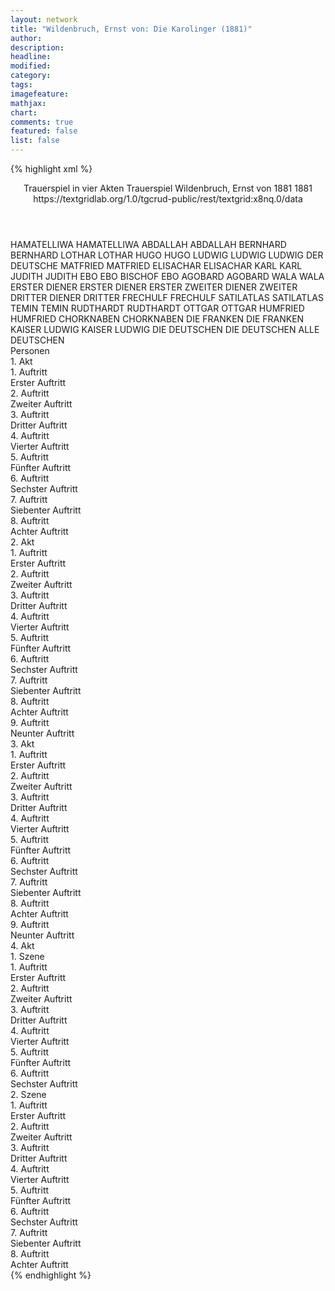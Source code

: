 ```yaml
---
layout: network
title: "Wildenbruch, Ernst von: Die Karolinger (1881)"
author:
description:
headline:
modified:
category:
tags:
imagefeature:
mathjax:
chart:
comments: true
featured: false
list: false
---
```

{% highlight xml %}
<?xml-model href="https://raw.githubusercontent.com/DLiNa/project/master/rules/lina.rnc"?><?xml-model href="https://raw.githubusercontent.com/DLiNa/project/master/rules/lina.sch"?>
<play xmlns="http://lina.digital">
  <header>
    <title>Die Karolinger</title>
    <subtitle>Trauerspiel in vier Akten</subtitle>
    <genretitle>Trauerspiel</genretitle>
    <author>Wildenbruch, Ernst von</author>
    <date type="print" when="1881">1881</date>
    <date type="premiere" when="1881">1881</date>
    <date type="written"/>
    <source>https://textgridlab.org/1.0/tgcrud-public/rest/textgrid:x8nq.0/data</source>
  </header>
  <personae>
    <character>
      <name>HAMATELLIWA</name>
      <alias xml:id="hamatelliwa">
        <name>HAMATELLIWA</name>
      </alias>
    </character>
    <character>
      <name>ABDALLAH</name>
      <alias xml:id="abdallah">
        <name>ABDALLAH</name>
      </alias>
    </character>
    <character>
      <name>BERNHARD</name>
      <alias xml:id="bernhard">
        <name>BERNHARD</name>
      </alias>
    </character>
    <character>
      <name>LOTHAR</name>
      <alias xml:id="lothar">
        <name>LOTHAR</name>
      </alias>
    </character>
    <character>
      <name>HUGO</name>
      <alias xml:id="hugo">
        <name>HUGO</name>
      </alias>
    </character>
    <character>
      <name>LUDWIG</name>
      <alias xml:id="ludwig">
        <name>LUDWIG</name>
      </alias>
      <alias xml:id="ludwig_der_deutsche">
        <name>LUDWIG DER DEUTSCHE</name>
      </alias>
    </character>
    <character>
      <name>MATFRIED</name>
      <alias xml:id="matfried">
        <name>MATFRIED</name>
      </alias>
    </character>
    <character>
      <name>ELISACHAR</name>
      <alias xml:id="elisachar">
        <name>ELISACHAR</name>
      </alias>
    </character>
    <character>
      <name>KARL</name>
      <alias xml:id="karl">
        <name>KARL</name>
      </alias>
    </character>
    <character>
      <name>JUDITH</name>
      <alias xml:id="judith">
        <name>JUDITH</name>
      </alias>
    </character>
    <character>
      <name>EBO</name>
      <alias xml:id="ebo">
        <name>EBO</name>
      </alias>
      <alias xml:id="bischof_ebo">
        <name>BISCHOF EBO</name>
      </alias>
    </character>
    <character>
      <name>AGOBARD</name>
      <alias xml:id="agobard">
        <name>AGOBARD</name>
      </alias>
    </character>
    <character>
      <name>WALA</name>
      <alias xml:id="wala">
        <name>WALA</name>
      </alias>
    </character>
    <character>
      <name>ERSTER DIENER</name>
      <alias xml:id="erster_diener">
        <name>ERSTER DIENER</name>
      </alias>
      <alias xml:id="erster">
        <name>ERSTER</name>
      </alias>
    </character>
    <character>
      <name>ZWEITER DIENER</name>
      <alias xml:id="zweiter">
        <name>ZWEITER</name>
      </alias>
    </character>
    <character>
      <name>DRITTER DIENER</name>
      <alias xml:id="dritter">
        <name>DRITTER</name>
      </alias>
    </character>
    <character>
      <name>FRECHULF</name>
      <alias xml:id="frechulf">
        <name>FRECHULF</name>
      </alias>
    </character>
    <character>
      <name>SATILATLAS</name>
      <alias xml:id="satilatlas">
        <name>SATILATLAS</name>
      </alias>
    </character>
    <character>
      <name>TEMIN</name>
      <alias xml:id="temin">
        <name>TEMIN</name>
      </alias>
    </character>
    <character>
      <name>RUDTHARDT</name>
      <alias xml:id="rudthardt">
        <name>RUDTHARDT</name>
      </alias>
    </character>
    <character>
      <name>OTTGAR</name>
      <alias xml:id="ottgar">
        <name>OTTGAR</name>
      </alias>
    </character>
    <character>
      <name>HUMFRIED</name>
      <alias xml:id="humfried">
        <name>HUMFRIED</name>
      </alias>
    </character>
    <character>
      <name>CHORKNABEN</name>
      <alias xml:id="chorknaben">
        <name>CHORKNABEN</name>
      </alias>
    </character>
    <character>
      <name>DIE FRANKEN</name>
      <alias xml:id="die_franken">
        <name>DIE FRANKEN</name>
      </alias>
    </character>
    <character>
      <name>KAISER LUDWIG</name>
      <alias xml:id="kaiser_ludwig">
        <name>KAISER LUDWIG</name>
      </alias>
    </character>
    <character>
      <name>DIE DEUTSCHEN</name>
      <alias xml:id="die_deutschen">
        <name>DIE DEUTSCHEN</name>
      </alias>
      <alias xml:id="alle_deutschen">
        <name>ALLE DEUTSCHEN</name>
      </alias>
    </character>
  </personae>
  <text>
    <div>
      <head>Personen</head>
    </div>
    <div>
      <head>1. Akt</head>
      <div>
        <head>1. Auftritt</head>
        <div>
          <head>Erster Auftritt</head>
          <sp who="#hamatelliwa">
            <amount n="14" unit="speech_acts"/>
            <amount n="252" unit="words"/>
            <amount n="36" unit="lines"/>
            <amount n="1317" unit="chars"/>
          </sp>
          <sp who="#abdallah">
            <amount n="13" unit="speech_acts"/>
            <amount n="229" unit="words"/>
            <amount n="35" unit="lines"/>
            <amount n="1277" unit="chars"/>
          </sp>
        </div>
      </div>
      <div>
        <head>2. Auftritt</head>
        <div>
          <head>Zweiter Auftritt</head>
          <sp who="#bernhard">
            <amount n="8" unit="speech_acts"/>
            <amount n="146" unit="words"/>
            <amount n="23" unit="lines"/>
            <amount n="769" unit="chars"/>
          </sp>
          <sp who="#hamatelliwa">
            <amount n="8" unit="speech_acts"/>
            <amount n="105" unit="words"/>
            <amount n="17" unit="lines"/>
            <amount n="541" unit="chars"/>
          </sp>
          <sp who="#abdallah">
            <amount n="2" unit="speech_acts"/>
            <amount n="16" unit="words"/>
            <amount n="4" unit="lines"/>
            <amount n="81" unit="chars"/>
          </sp>
        </div>
      </div>
      <div>
        <head>3. Auftritt</head>
        <div>
          <head>Dritter Auftritt</head>
          <sp who="#lothar">
            <amount n="3" unit="speech_acts"/>
            <amount n="73" unit="words"/>
            <amount n="12" unit="lines"/>
            <amount n="433" unit="chars"/>
          </sp>
          <sp who="#hugo">
            <amount n="1" unit="speech_acts"/>
            <amount n="19" unit="words"/>
            <amount n="3" unit="lines"/>
            <amount n="94" unit="chars"/>
          </sp>
          <sp who="#ludwig">
            <amount n="2" unit="speech_acts"/>
            <amount n="22" unit="words"/>
            <amount n="4" unit="lines"/>
            <amount n="112" unit="chars"/>
          </sp>
          <sp who="#matfried">
            <amount n="1" unit="speech_acts"/>
            <amount n="7" unit="words"/>
            <amount n="1" unit="lines"/>
            <amount n="46" unit="chars"/>
          </sp>
        </div>
      </div>
      <div>
        <head>4. Auftritt</head>
        <div>
          <head>Vierter Auftritt</head>
          <sp who="#lothar">
            <amount n="18" unit="speech_acts"/>
            <amount n="327" unit="words"/>
            <amount n="52" unit="lines"/>
            <amount n="1773" unit="chars"/>
          </sp>
          <sp who="#ludwig">
            <amount n="10" unit="speech_acts"/>
            <amount n="84" unit="words"/>
            <amount n="13" unit="lines"/>
            <amount n="376" unit="chars"/>
          </sp>
          <sp who="#elisachar">
            <amount n="13" unit="speech_acts"/>
            <amount n="165" unit="words"/>
            <amount n="27" unit="lines"/>
            <amount n="874" unit="chars"/>
          </sp>
          <sp who="#matfried #hugo">
            <amount n="1" unit="speech_acts"/>
            <amount n="4" unit="words"/>
            <amount n="1" unit="lines"/>
            <amount n="23" unit="chars"/>
          </sp>
          <sp who="#hugo">
            <amount n="3" unit="speech_acts"/>
            <amount n="20" unit="words"/>
            <amount n="3" unit="lines"/>
            <amount n="101" unit="chars"/>
          </sp>
          <sp who="#matfried">
            <amount n="2" unit="speech_acts"/>
            <amount n="8" unit="words"/>
            <amount n="2" unit="lines"/>
            <amount n="41" unit="chars"/>
          </sp>
          <sp who="#lothar #ludwig #elisachar #matfried #hugo">
            <amount n="1" unit="speech_acts"/>
            <amount n="2" unit="words"/>
            <amount n="1" unit="lines"/>
            <amount n="9" unit="chars"/>
          </sp>
        </div>
      </div>
      <div>
        <head>5. Auftritt</head>
        <div>
          <head>Fünfter Auftritt</head>
          <sp who="#lothar">
            <amount n="5" unit="speech_acts"/>
            <amount n="71" unit="words"/>
            <amount n="12" unit="lines"/>
            <amount n="369" unit="chars"/>
          </sp>
          <sp who="#karl">
            <amount n="4" unit="speech_acts"/>
            <amount n="28" unit="words"/>
            <amount n="4" unit="lines"/>
            <amount n="136" unit="chars"/>
          </sp>
          <sp who="#ludwig">
            <amount n="1" unit="speech_acts"/>
            <amount n="12" unit="words"/>
            <amount n="2" unit="lines"/>
            <amount n="58" unit="chars"/>
          </sp>
        </div>
      </div>
      <div>
        <head>6. Auftritt</head>
        <div>
          <head>Sechster Auftritt</head>
          <sp who="#judith">
            <amount n="9" unit="speech_acts"/>
            <amount n="258" unit="words"/>
            <amount n="35" unit="lines"/>
            <amount n="1306" unit="chars"/>
          </sp>
          <sp who="#lothar">
            <amount n="4" unit="speech_acts"/>
            <amount n="31" unit="words"/>
            <amount n="7" unit="lines"/>
            <amount n="174" unit="chars"/>
          </sp>
          <sp who="#karl">
            <amount n="5" unit="speech_acts"/>
            <amount n="45" unit="words"/>
            <amount n="8" unit="lines"/>
            <amount n="234" unit="chars"/>
          </sp>
          <sp who="#ludwig">
            <amount n="3" unit="speech_acts"/>
            <amount n="23" unit="words"/>
            <amount n="4" unit="lines"/>
            <amount n="107" unit="chars"/>
          </sp>
        </div>
      </div>
      <div>
        <head>7. Auftritt</head>
        <div>
          <head>Siebenter Auftritt</head>
          <sp who="#ludwig">
            <amount n="14" unit="speech_acts"/>
            <amount n="251" unit="words"/>
            <amount n="34" unit="lines"/>
            <amount n="1261" unit="chars"/>
          </sp>
          <sp who="#judith">
            <amount n="13" unit="speech_acts"/>
            <amount n="230" unit="words"/>
            <amount n="36" unit="lines"/>
            <amount n="1188" unit="chars"/>
          </sp>
          <sp who="#karl">
            <amount n="1" unit="speech_acts"/>
            <amount n="4" unit="words"/>
            <amount n="1" unit="lines"/>
            <amount n="19" unit="chars"/>
          </sp>
          <sp who="#ebo">
            <amount n="2" unit="speech_acts"/>
            <amount n="27" unit="words"/>
            <amount n="4" unit="lines"/>
            <amount n="142" unit="chars"/>
          </sp>
          <sp who="#agobard">
            <amount n="2" unit="speech_acts"/>
            <amount n="26" unit="words"/>
            <amount n="4" unit="lines"/>
            <amount n="132" unit="chars"/>
          </sp>
          <sp who="#wala">
            <amount n="12" unit="speech_acts"/>
            <amount n="285" unit="words"/>
            <amount n="40" unit="lines"/>
            <amount n="1580" unit="chars"/>
          </sp>
          <sp who="#ebo #agobard">
            <amount n="1" unit="speech_acts"/>
            <amount n="1" unit="words"/>
            <amount n="1" unit="lines"/>
            <amount n="9" unit="chars"/>
          </sp>
        </div>
      </div>
      <div>
        <head>8. Auftritt</head>
        <div>
          <head>Achter Auftritt</head>
          <sp who="#ludwig">
            <amount n="6" unit="speech_acts"/>
            <amount n="67" unit="words"/>
            <amount n="11" unit="lines"/>
            <amount n="358" unit="chars"/>
          </sp>
          <sp who="#bernhard">
            <amount n="22" unit="speech_acts"/>
            <amount n="555" unit="words"/>
            <amount n="80" unit="lines"/>
            <amount n="2934" unit="chars"/>
          </sp>
          <sp who="#judith">
            <amount n="16" unit="speech_acts"/>
            <amount n="331" unit="words"/>
            <amount n="49" unit="lines"/>
            <amount n="1728" unit="chars"/>
          </sp>
        </div>
      </div>
    </div>
    <div>
      <head>2. Akt</head>
      <div>
        <head>1. Auftritt</head>
        <div>
          <head>Erster Auftritt</head>
          <sp who="#erster_diener">
            <amount n="1" unit="speech_acts"/>
            <amount n="14" unit="words"/>
            <amount n="2" unit="lines"/>
            <amount n="78" unit="chars"/>
          </sp>
          <sp who="#zweiter">
            <amount n="3" unit="speech_acts"/>
            <amount n="10" unit="words"/>
            <amount n="3" unit="lines"/>
            <amount n="51" unit="chars"/>
          </sp>
          <sp who="#erster">
            <amount n="6" unit="speech_acts"/>
            <amount n="81" unit="words"/>
            <amount n="13" unit="lines"/>
            <amount n="409" unit="chars"/>
          </sp>
          <sp who="#dritter">
            <amount n="3" unit="speech_acts"/>
            <amount n="24" unit="words"/>
            <amount n="5" unit="lines"/>
            <amount n="127" unit="chars"/>
          </sp>
        </div>
      </div>
      <div>
        <head>2. Auftritt</head>
        <div>
          <head>Zweiter Auftritt</head>
          <sp who="#frechulf">
            <amount n="3" unit="speech_acts"/>
            <amount n="35" unit="words"/>
            <amount n="5" unit="lines"/>
            <amount n="180" unit="chars"/>
          </sp>
          <sp who="#erster_diener">
            <amount n="1" unit="speech_acts"/>
            <amount n="15" unit="words"/>
            <amount n="2" unit="lines"/>
            <amount n="80" unit="chars"/>
          </sp>
        </div>
      </div>
      <div>
        <head>3. Auftritt</head>
        <div>
          <head>Dritter Auftritt</head>
          <sp who="#matfried">
            <amount n="9" unit="speech_acts"/>
            <amount n="73" unit="words"/>
            <amount n="13" unit="lines"/>
            <amount n="368" unit="chars"/>
          </sp>
          <sp who="#hugo">
            <amount n="12" unit="speech_acts"/>
            <amount n="187" unit="words"/>
            <amount n="29" unit="lines"/>
            <amount n="1009" unit="chars"/>
          </sp>
          <sp who="#frechulf">
            <amount n="4" unit="speech_acts"/>
            <amount n="28" unit="words"/>
            <amount n="5" unit="lines"/>
            <amount n="157" unit="chars"/>
          </sp>
        </div>
      </div>
      <div>
        <head>4. Auftritt</head>
        <div>
          <head>Vierter Auftritt</head>
          <sp who="#matfried">
            <amount n="1" unit="speech_acts"/>
            <amount n="3" unit="words"/>
            <amount n="1" unit="lines"/>
            <amount n="17" unit="chars"/>
          </sp>
          <sp who="#hugo">
            <amount n="1" unit="speech_acts"/>
            <amount n="4" unit="words"/>
            <amount n="1" unit="lines"/>
            <amount n="17" unit="chars"/>
          </sp>
          <sp who="#bernhard">
            <amount n="2" unit="speech_acts"/>
            <amount n="19" unit="words"/>
            <amount n="3" unit="lines"/>
            <amount n="78" unit="chars"/>
          </sp>
          <sp who="#abdallah">
            <amount n="2" unit="speech_acts"/>
            <amount n="23" unit="words"/>
            <amount n="4" unit="lines"/>
            <amount n="118" unit="chars"/>
          </sp>
        </div>
      </div>
      <div>
        <head>5. Auftritt</head>
        <div>
          <head>Fünfter Auftritt</head>
          <sp who="#bernhard">
            <amount n="26" unit="speech_acts"/>
            <amount n="349" unit="words"/>
            <amount n="56" unit="lines"/>
            <amount n="1838" unit="chars"/>
          </sp>
          <sp who="#satilatlas">
            <amount n="17" unit="speech_acts"/>
            <amount n="220" unit="words"/>
            <amount n="36" unit="lines"/>
            <amount n="1129" unit="chars"/>
          </sp>
          <sp who="#temin">
            <amount n="8" unit="speech_acts"/>
            <amount n="69" unit="words"/>
            <amount n="13" unit="lines"/>
            <amount n="374" unit="chars"/>
          </sp>
          <sp who="#satilatlas #temin">
            <amount n="1" unit="speech_acts"/>
          </sp>
          <sp who="#abdallah">
            <amount n="2" unit="speech_acts"/>
            <amount n="19" unit="words"/>
            <amount n="2" unit="lines"/>
            <amount n="88" unit="chars"/>
          </sp>
        </div>
      </div>
      <div>
        <head>6. Auftritt</head>
        <div>
          <head>Sechster Auftritt</head>
          <sp who="#bernhard">
            <amount n="2" unit="speech_acts"/>
            <amount n="22" unit="words"/>
            <amount n="3" unit="lines"/>
            <amount n="116" unit="chars"/>
          </sp>
          <sp who="#rudthardt">
            <amount n="5" unit="speech_acts"/>
            <amount n="55" unit="words"/>
            <amount n="8" unit="lines"/>
            <amount n="288" unit="chars"/>
          </sp>
          <sp who="#ottgar">
            <amount n="4" unit="speech_acts"/>
            <amount n="33" unit="words"/>
            <amount n="5" unit="lines"/>
            <amount n="162" unit="chars"/>
          </sp>
          <sp who="#humfried">
            <amount n="1" unit="speech_acts"/>
            <amount n="6" unit="words"/>
            <amount n="2" unit="lines"/>
            <amount n="32" unit="chars"/>
          </sp>
        </div>
      </div>
      <div>
        <head>7. Auftritt</head>
        <div>
          <head>Siebenter Auftritt</head>
          <sp who="#hugo">
            <amount n="3" unit="speech_acts"/>
            <amount n="25" unit="words"/>
            <amount n="4" unit="lines"/>
            <amount n="125" unit="chars"/>
          </sp>
          <sp who="#matfried">
            <amount n="2" unit="speech_acts"/>
            <amount n="13" unit="words"/>
            <amount n="2" unit="lines"/>
            <amount n="75" unit="chars"/>
          </sp>
          <sp who="#rudthardt">
            <amount n="3" unit="speech_acts"/>
            <amount n="27" unit="words"/>
            <amount n="5" unit="lines"/>
            <amount n="138" unit="chars"/>
          </sp>
          <sp who="#ottgar">
            <amount n="1" unit="speech_acts"/>
            <amount n="5" unit="words"/>
            <amount n="1" unit="lines"/>
            <amount n="31" unit="chars"/>
          </sp>
        </div>
      </div>
      <div>
        <head>8. Auftritt</head>
        <div>
          <head>Achter Auftritt</head>
          <sp who="#chorknaben">
            <amount n="2" unit="speech_acts"/>
            <amount n="27" unit="words"/>
            <amount n="5" unit="lines"/>
            <amount n="142" unit="chars"/>
          </sp>
          <sp who="#bernhard">
            <amount n="16" unit="speech_acts"/>
            <amount n="266" unit="words"/>
            <amount n="42" unit="lines"/>
            <amount n="1456" unit="chars"/>
          </sp>
          <sp who="#chorknaben #lothar #matfried #hugo #ludwig #wala #rudthardt #agobard #ebo #die_franken">
            <amount n="3" unit="speech_acts"/>
            <amount n="9" unit="words"/>
            <amount n="3" unit="lines"/>
            <amount n="46" unit="chars"/>
          </sp>
          <sp who="#lothar">
            <amount n="7" unit="speech_acts"/>
            <amount n="80" unit="words"/>
            <amount n="13" unit="lines"/>
            <amount n="433" unit="chars"/>
          </sp>
          <sp who="#matfried">
            <amount n="6" unit="speech_acts"/>
            <amount n="50" unit="words"/>
            <amount n="11" unit="lines"/>
            <amount n="264" unit="chars"/>
          </sp>
          <sp who="#hugo">
            <amount n="4" unit="speech_acts"/>
            <amount n="11" unit="words"/>
            <amount n="4" unit="lines"/>
            <amount n="47" unit="chars"/>
          </sp>
          <sp who="#ludwig">
            <amount n="5" unit="speech_acts"/>
            <amount n="49" unit="words"/>
            <amount n="8" unit="lines"/>
            <amount n="284" unit="chars"/>
          </sp>
          <sp who="#wala">
            <amount n="6" unit="speech_acts"/>
            <amount n="246" unit="words"/>
            <amount n="35" unit="lines"/>
            <amount n="1350" unit="chars"/>
          </sp>
          <sp who="#rudthardt">
            <amount n="3" unit="speech_acts"/>
            <amount n="62" unit="words"/>
            <amount n="9" unit="lines"/>
            <amount n="316" unit="chars"/>
          </sp>
          <sp who="#agobard #ebo">
            <amount n="1" unit="speech_acts"/>
            <amount n="3" unit="words"/>
            <amount n="1" unit="lines"/>
            <amount n="13" unit="chars"/>
          </sp>
          <sp who="#matfried #hugo">
            <amount n="1" unit="speech_acts"/>
            <amount n="6" unit="words"/>
            <amount n="1" unit="lines"/>
            <amount n="31" unit="chars"/>
          </sp>
          <sp who="#die_franken">
            <amount n="1" unit="speech_acts"/>
            <amount n="2" unit="words"/>
            <amount n="1" unit="lines"/>
            <amount n="11" unit="chars"/>
          </sp>
          <sp who="#judith">
            <amount n="2" unit="speech_acts"/>
            <amount n="12" unit="words"/>
            <amount n="2" unit="lines"/>
            <amount n="54" unit="chars"/>
          </sp>
          <sp who="#ebo #agobard">
            <amount n="1" unit="speech_acts"/>
            <amount n="7" unit="words"/>
            <amount n="1" unit="lines"/>
            <amount n="43" unit="chars"/>
          </sp>
          <sp who="#ludwig_der_deutsche">
            <amount n="2" unit="speech_acts"/>
            <amount n="6" unit="words"/>
            <amount n="2" unit="lines"/>
            <amount n="27" unit="chars"/>
          </sp>
          <sp who="#kaiser_ludwig">
            <amount n="7" unit="speech_acts"/>
            <amount n="50" unit="words"/>
            <amount n="10" unit="lines"/>
            <amount n="239" unit="chars"/>
          </sp>
        </div>
      </div>
      <div>
        <head>9. Auftritt</head>
        <div>
          <head>Neunter Auftritt</head>
          <sp who="#bernhard">
            <amount n="10" unit="speech_acts"/>
            <amount n="176" unit="words"/>
            <amount n="27" unit="lines"/>
            <amount n="964" unit="chars"/>
          </sp>
          <sp who="#matfried">
            <amount n="1" unit="speech_acts"/>
            <amount n="6" unit="words"/>
            <amount n="1" unit="lines"/>
            <amount n="27" unit="chars"/>
          </sp>
          <sp who="#hugo">
            <amount n="1" unit="speech_acts"/>
            <amount n="4" unit="words"/>
            <amount n="1" unit="lines"/>
            <amount n="19" unit="chars"/>
          </sp>
          <sp who="#kaiser_ludwig">
            <amount n="11" unit="speech_acts"/>
            <amount n="172" unit="words"/>
            <amount n="28" unit="lines"/>
            <amount n="882" unit="chars"/>
          </sp>
          <sp who="#satilatlas">
            <amount n="3" unit="speech_acts"/>
            <amount n="50" unit="words"/>
            <amount n="8" unit="lines"/>
            <amount n="248" unit="chars"/>
          </sp>
          <sp who="#wala">
            <amount n="8" unit="speech_acts"/>
            <amount n="185" unit="words"/>
            <amount n="25" unit="lines"/>
            <amount n="936" unit="chars"/>
          </sp>
          <sp who="#ludwig_der_deutsche">
            <amount n="6" unit="speech_acts"/>
            <amount n="45" unit="words"/>
            <amount n="10" unit="lines"/>
            <amount n="262" unit="chars"/>
          </sp>
          <sp who="#lothar">
            <amount n="7" unit="speech_acts"/>
            <amount n="114" unit="words"/>
            <amount n="17" unit="lines"/>
            <amount n="632" unit="chars"/>
          </sp>
          <sp who="#lothar #ludwig">
            <amount n="1" unit="speech_acts"/>
            <amount n="4" unit="words"/>
            <amount n="1" unit="lines"/>
            <amount n="23" unit="chars"/>
          </sp>
          <sp who="#judith">
            <amount n="3" unit="speech_acts"/>
            <amount n="26" unit="words"/>
            <amount n="4" unit="lines"/>
            <amount n="127" unit="chars"/>
          </sp>
          <sp who="#bischof_ebo">
            <amount n="1" unit="speech_acts"/>
            <amount n="8" unit="words"/>
            <amount n="1" unit="lines"/>
            <amount n="44" unit="chars"/>
          </sp>
          <sp who="#die_franken">
            <amount n="1" unit="speech_acts"/>
            <amount n="5" unit="words"/>
            <amount n="1" unit="lines"/>
            <amount n="22" unit="chars"/>
          </sp>
          <sp who="#rudthardt">
            <amount n="2" unit="speech_acts"/>
            <amount n="11" unit="words"/>
            <amount n="3" unit="lines"/>
            <amount n="74" unit="chars"/>
          </sp>
          <sp who="#die_deutschen">
            <amount n="1" unit="speech_acts"/>
            <amount n="5" unit="words"/>
            <amount n="1" unit="lines"/>
            <amount n="19" unit="chars"/>
          </sp>
        </div>
      </div>
    </div>
    <div>
      <head>3. Akt</head>
      <div>
        <head>1. Auftritt</head>
        <div>
          <head>Erster Auftritt</head>
          <sp who="#judith">
            <amount n="1" unit="speech_acts"/>
            <amount n="145" unit="words"/>
            <amount n="19" unit="lines"/>
            <amount n="771" unit="chars"/>
          </sp>
        </div>
      </div>
      <div>
        <head>2. Auftritt</head>
        <div>
          <head>Zweiter Auftritt</head>
          <sp who="#judith">
            <amount n="18" unit="speech_acts"/>
            <amount n="238" unit="words"/>
            <amount n="34" unit="lines"/>
            <amount n="1210" unit="chars"/>
          </sp>
          <sp who="#bernhard">
            <amount n="46" unit="speech_acts"/>
            <amount n="1096" unit="words"/>
            <amount n="152" unit="lines"/>
            <amount n="5731" unit="chars"/>
          </sp>
          <sp who="#karl">
            <amount n="28" unit="speech_acts"/>
            <amount n="426" unit="words"/>
            <amount n="61" unit="lines"/>
            <amount n="1991" unit="chars"/>
          </sp>
        </div>
      </div>
      <div>
        <head>3. Auftritt</head>
        <div>
          <head>Dritter Auftritt</head>
          <sp who="#bernhard">
            <amount n="14" unit="speech_acts"/>
            <amount n="140" unit="words"/>
            <amount n="23" unit="lines"/>
            <amount n="728" unit="chars"/>
          </sp>
          <sp who="#abdallah">
            <amount n="14" unit="speech_acts"/>
            <amount n="103" unit="words"/>
            <amount n="19" unit="lines"/>
            <amount n="513" unit="chars"/>
          </sp>
        </div>
      </div>
      <div>
        <head>4. Auftritt</head>
        <div>
          <head>Vierter Auftritt</head>
          <sp who="#satilatlas">
            <amount n="3" unit="speech_acts"/>
            <amount n="55" unit="words"/>
            <amount n="7" unit="lines"/>
            <amount n="294" unit="chars"/>
          </sp>
          <sp who="#temin">
            <amount n="3" unit="speech_acts"/>
            <amount n="28" unit="words"/>
            <amount n="6" unit="lines"/>
            <amount n="147" unit="chars"/>
          </sp>
          <sp who="#abdallah">
            <amount n="3" unit="speech_acts"/>
            <amount n="15" unit="words"/>
            <amount n="3" unit="lines"/>
            <amount n="81" unit="chars"/>
          </sp>
        </div>
      </div>
      <div>
        <head>5. Auftritt</head>
        <div>
          <head>Fünfter Auftritt</head>
          <sp who="#hamatelliwa">
            <amount n="6" unit="speech_acts"/>
            <amount n="57" unit="words"/>
            <amount n="9" unit="lines"/>
            <amount n="289" unit="chars"/>
          </sp>
          <sp who="#abdallah">
            <amount n="3" unit="speech_acts"/>
            <amount n="13" unit="words"/>
            <amount n="3" unit="lines"/>
            <amount n="78" unit="chars"/>
          </sp>
          <sp who="#satilatlas">
            <amount n="2" unit="speech_acts"/>
            <amount n="22" unit="words"/>
            <amount n="4" unit="lines"/>
            <amount n="127" unit="chars"/>
          </sp>
          <sp who="#temin">
            <amount n="1" unit="speech_acts"/>
            <amount n="13" unit="words"/>
            <amount n="2" unit="lines"/>
            <amount n="77" unit="chars"/>
          </sp>
        </div>
      </div>
      <div>
        <head>6. Auftritt</head>
        <div>
          <head>Sechster Auftritt</head>
          <sp who="#karl">
            <amount n="5" unit="speech_acts"/>
            <amount n="41" unit="words"/>
            <amount n="6" unit="lines"/>
            <amount n="200" unit="chars"/>
          </sp>
          <sp who="#hamatelliwa">
            <amount n="5" unit="speech_acts"/>
            <amount n="160" unit="words"/>
            <amount n="23" unit="lines"/>
            <amount n="846" unit="chars"/>
          </sp>
          <sp who="#satilatlas">
            <amount n="3" unit="speech_acts"/>
            <amount n="60" unit="words"/>
            <amount n="9" unit="lines"/>
            <amount n="305" unit="chars"/>
          </sp>
          <sp who="#abdallah">
            <amount n="1" unit="speech_acts"/>
            <amount n="8" unit="words"/>
            <amount n="1" unit="lines"/>
            <amount n="42" unit="chars"/>
          </sp>
        </div>
      </div>
      <div>
        <head>7. Auftritt</head>
        <div>
          <head>Siebenter Auftritt</head>
          <sp who="#hamatelliwa">
            <amount n="18" unit="speech_acts"/>
            <amount n="430" unit="words"/>
            <amount n="61" unit="lines"/>
            <amount n="2294" unit="chars"/>
          </sp>
          <sp who="#bernhard">
            <amount n="16" unit="speech_acts"/>
            <amount n="110" unit="words"/>
            <amount n="21" unit="lines"/>
            <amount n="565" unit="chars"/>
          </sp>
          <sp who="#satilatlas">
            <amount n="3" unit="speech_acts"/>
            <amount n="13" unit="words"/>
            <amount n="3" unit="lines"/>
            <amount n="94" unit="chars"/>
          </sp>
          <sp who="#temin">
            <amount n="2" unit="speech_acts"/>
            <amount n="12" unit="words"/>
            <amount n="2" unit="lines"/>
            <amount n="62" unit="chars"/>
          </sp>
          <sp who="#karl">
            <amount n="8" unit="speech_acts"/>
            <amount n="50" unit="words"/>
            <amount n="11" unit="lines"/>
            <amount n="290" unit="chars"/>
          </sp>
          <sp who="#abdallah">
            <amount n="6" unit="speech_acts"/>
            <amount n="65" unit="words"/>
            <amount n="11" unit="lines"/>
            <amount n="319" unit="chars"/>
          </sp>
        </div>
      </div>
      <div>
        <head>8. Auftritt</head>
        <div>
          <head>Achter Auftritt</head>
          <sp who="#rudthardt">
            <amount n="3" unit="speech_acts"/>
            <amount n="37" unit="words"/>
            <amount n="7" unit="lines"/>
            <amount n="209" unit="chars"/>
          </sp>
          <sp who="#bernhard">
            <amount n="4" unit="speech_acts"/>
            <amount n="46" unit="words"/>
            <amount n="8" unit="lines"/>
            <amount n="243" unit="chars"/>
          </sp>
          <sp who="#ottgar">
            <amount n="1" unit="speech_acts"/>
            <amount n="4" unit="words"/>
            <amount n="1" unit="lines"/>
            <amount n="20" unit="chars"/>
          </sp>
          <sp who="#satilatlas">
            <amount n="1" unit="speech_acts"/>
            <amount n="15" unit="words"/>
            <amount n="3" unit="lines"/>
            <amount n="95" unit="chars"/>
          </sp>
          <sp who="#karl">
            <amount n="1" unit="speech_acts"/>
            <amount n="13" unit="words"/>
            <amount n="2" unit="lines"/>
            <amount n="74" unit="chars"/>
          </sp>
        </div>
      </div>
      <div>
        <head>9. Auftritt</head>
        <div>
          <head>Neunter Auftritt</head>
          <sp who="#erster">
            <amount n="4" unit="speech_acts"/>
            <amount n="54" unit="words"/>
            <amount n="8" unit="lines"/>
            <amount n="307" unit="chars"/>
          </sp>
          <sp who="#zweiter">
            <amount n="2" unit="speech_acts"/>
            <amount n="13" unit="words"/>
            <amount n="2" unit="lines"/>
            <amount n="70" unit="chars"/>
          </sp>
          <sp who="#dritter">
            <amount n="2" unit="speech_acts"/>
            <amount n="14" unit="words"/>
            <amount n="2" unit="lines"/>
            <amount n="81" unit="chars"/>
          </sp>
          <sp who="#bernhard #alle_deutschen">
            <amount n="1" unit="speech_acts"/>
            <amount n="1" unit="words"/>
            <amount n="1" unit="lines"/>
            <amount n="4" unit="chars"/>
          </sp>
          <sp who="#bernhard">
            <amount n="1" unit="speech_acts"/>
            <amount n="113" unit="words"/>
            <amount n="15" unit="lines"/>
            <amount n="594" unit="chars"/>
          </sp>
          <sp who="#satilatlas">
            <amount n="1" unit="speech_acts"/>
            <amount n="11" unit="words"/>
            <amount n="2" unit="lines"/>
            <amount n="62" unit="chars"/>
          </sp>
          <sp who="#temin">
            <amount n="1" unit="speech_acts"/>
            <amount n="3" unit="words"/>
            <amount n="1" unit="lines"/>
            <amount n="17" unit="chars"/>
          </sp>
        </div>
      </div>
    </div>
    <div>
      <head>4. Akt</head>
      <div>
        <head>1. Szene</head>
        <div>
          <head>1. Auftritt</head>
          <div>
            <head>Erster Auftritt</head>
            <sp who="#ludwig">
              <amount n="1" unit="speech_acts"/>
              <amount n="28" unit="words"/>
              <amount n="4" unit="lines"/>
              <amount n="147" unit="chars"/>
            </sp>
            <sp who="#matfried">
              <amount n="1" unit="speech_acts"/>
              <amount n="21" unit="words"/>
              <amount n="3" unit="lines"/>
              <amount n="103" unit="chars"/>
            </sp>
          </div>
        </div>
        <div>
          <head>2. Auftritt</head>
          <div>
            <head>Zweiter Auftritt</head>
            <sp who="#lothar">
              <amount n="8" unit="speech_acts"/>
              <amount n="160" unit="words"/>
              <amount n="23" unit="lines"/>
              <amount n="809" unit="chars"/>
            </sp>
            <sp who="#ludwig">
              <amount n="5" unit="speech_acts"/>
              <amount n="37" unit="words"/>
              <amount n="7" unit="lines"/>
              <amount n="199" unit="chars"/>
            </sp>
            <sp who="#matfried">
              <amount n="2" unit="speech_acts"/>
              <amount n="140" unit="words"/>
              <amount n="19" unit="lines"/>
              <amount n="739" unit="chars"/>
            </sp>
            <sp who="#hugo">
              <amount n="2" unit="speech_acts"/>
              <amount n="49" unit="words"/>
              <amount n="8" unit="lines"/>
              <amount n="274" unit="chars"/>
            </sp>
          </div>
        </div>
        <div>
          <head>3. Auftritt</head>
          <div>
            <head>Dritter Auftritt</head>
            <sp who="#wala">
              <amount n="7" unit="speech_acts"/>
              <amount n="232" unit="words"/>
              <amount n="34" unit="lines"/>
              <amount n="1252" unit="chars"/>
            </sp>
            <sp who="#ludwig">
              <amount n="4" unit="speech_acts"/>
              <amount n="31" unit="words"/>
              <amount n="6" unit="lines"/>
              <amount n="158" unit="chars"/>
            </sp>
            <sp who="#lothar">
              <amount n="3" unit="speech_acts"/>
              <amount n="40" unit="words"/>
              <amount n="6" unit="lines"/>
              <amount n="205" unit="chars"/>
            </sp>
          </div>
        </div>
        <div>
          <head>4. Auftritt</head>
          <div>
            <head>Vierter Auftritt</head>
            <sp who="#ludwig">
              <amount n="9" unit="speech_acts"/>
              <amount n="109" unit="words"/>
              <amount n="17" unit="lines"/>
              <amount n="590" unit="chars"/>
            </sp>
            <sp who="#wala">
              <amount n="4" unit="speech_acts"/>
              <amount n="39" unit="words"/>
              <amount n="7" unit="lines"/>
              <amount n="234" unit="chars"/>
            </sp>
            <sp who="#abdallah">
              <amount n="10" unit="speech_acts"/>
              <amount n="154" unit="words"/>
              <amount n="26" unit="lines"/>
              <amount n="847" unit="chars"/>
            </sp>
            <sp who="#matfried">
              <amount n="1" unit="speech_acts"/>
              <amount n="9" unit="words"/>
              <amount n="1" unit="lines"/>
              <amount n="48" unit="chars"/>
            </sp>
            <sp who="#lothar">
              <amount n="4" unit="speech_acts"/>
              <amount n="84" unit="words"/>
              <amount n="12" unit="lines"/>
              <amount n="402" unit="chars"/>
            </sp>
          </div>
        </div>
        <div>
          <head>5. Auftritt</head>
          <div>
            <head>Fünfter Auftritt</head>
            <sp who="#matfried">
              <amount n="4" unit="speech_acts"/>
              <amount n="57" unit="words"/>
              <amount n="9" unit="lines"/>
              <amount n="289" unit="chars"/>
            </sp>
            <sp who="#lothar">
              <amount n="10" unit="speech_acts"/>
              <amount n="132" unit="words"/>
              <amount n="22" unit="lines"/>
              <amount n="694" unit="chars"/>
            </sp>
            <sp who="#ludwig">
              <amount n="4" unit="speech_acts"/>
              <amount n="71" unit="words"/>
              <amount n="11" unit="lines"/>
              <amount n="372" unit="chars"/>
            </sp>
            <sp who="#wala">
              <amount n="1" unit="speech_acts"/>
              <amount n="13" unit="words"/>
              <amount n="2" unit="lines"/>
              <amount n="65" unit="chars"/>
            </sp>
            <sp who="#matfried #lothar #ludwig #wala">
              <amount n="1" unit="speech_acts"/>
              <amount n="9" unit="words"/>
              <amount n="1" unit="lines"/>
              <amount n="39" unit="chars"/>
            </sp>
          </div>
        </div>
        <div>
          <head>6. Auftritt</head>
          <div>
            <head>Sechster Auftritt</head>
            <sp who="#lothar">
              <amount n="18" unit="speech_acts"/>
              <amount n="225" unit="words"/>
              <amount n="37" unit="lines"/>
              <amount n="1135" unit="chars"/>
            </sp>
            <sp who="#karl">
              <amount n="16" unit="speech_acts"/>
              <amount n="403" unit="words"/>
              <amount n="57" unit="lines"/>
              <amount n="2066" unit="chars"/>
            </sp>
            <sp who="#ludwig">
              <amount n="19" unit="speech_acts"/>
              <amount n="214" unit="words"/>
              <amount n="37" unit="lines"/>
              <amount n="1117" unit="chars"/>
            </sp>
            <sp who="#abdallah">
              <amount n="6" unit="speech_acts"/>
              <amount n="68" unit="words"/>
              <amount n="13" unit="lines"/>
              <amount n="385" unit="chars"/>
            </sp>
            <sp who="#matfried">
              <amount n="5" unit="speech_acts"/>
              <amount n="94" unit="words"/>
              <amount n="14" unit="lines"/>
              <amount n="502" unit="chars"/>
            </sp>
            <sp who="#hugo">
              <amount n="2" unit="speech_acts"/>
              <amount n="27" unit="words"/>
              <amount n="4" unit="lines"/>
              <amount n="130" unit="chars"/>
            </sp>
            <sp who="#lothar #karl #ludwig #abdallah #matfried #hugo #wala">
              <amount n="4" unit="speech_acts"/>
              <amount n="17" unit="words"/>
              <amount n="4" unit="lines"/>
              <amount n="81" unit="chars"/>
            </sp>
            <sp who="#wala">
              <amount n="2" unit="speech_acts"/>
              <amount n="21" unit="words"/>
              <amount n="3" unit="lines"/>
              <amount n="103" unit="chars"/>
            </sp>
          </div>
        </div>
      </div>
      <div>
        <head>2. Szene</head>
        <div>
          <head>1. Auftritt</head>
          <div>
            <head>Erster Auftritt</head>
            <sp who="#rudthardt">
              <amount n="15" unit="speech_acts"/>
              <amount n="120" unit="words"/>
              <amount n="20" unit="lines"/>
              <amount n="625" unit="chars"/>
            </sp>
            <sp who="#bernhard">
              <amount n="16" unit="speech_acts"/>
              <amount n="399" unit="words"/>
              <amount n="54" unit="lines"/>
              <amount n="2057" unit="chars"/>
            </sp>
            <sp who="#ottgar">
              <amount n="8" unit="speech_acts"/>
              <amount n="56" unit="words"/>
              <amount n="11" unit="lines"/>
              <amount n="272" unit="chars"/>
            </sp>
          </div>
        </div>
        <div>
          <head>2. Auftritt</head>
          <div>
            <head>Zweiter Auftritt</head>
            <sp who="#judith">
              <amount n="8" unit="speech_acts"/>
              <amount n="64" unit="words"/>
              <amount n="11" unit="lines"/>
              <amount n="300" unit="chars"/>
            </sp>
            <sp who="#bernhard">
              <amount n="8" unit="speech_acts"/>
              <amount n="141" unit="words"/>
              <amount n="22" unit="lines"/>
              <amount n="717" unit="chars"/>
            </sp>
          </div>
        </div>
        <div>
          <head>3. Auftritt</head>
          <div>
            <head>Dritter Auftritt</head>
            <sp who="#judith">
              <amount n="23" unit="speech_acts"/>
              <amount n="300" unit="words"/>
              <amount n="47" unit="lines"/>
              <amount n="1542" unit="chars"/>
            </sp>
            <sp who="#karl">
              <amount n="22" unit="speech_acts"/>
              <amount n="396" unit="words"/>
              <amount n="60" unit="lines"/>
              <amount n="1981" unit="chars"/>
            </sp>
          </div>
        </div>
        <div>
          <head>4. Auftritt</head>
          <div>
            <head>Vierter Auftritt</head>
            <sp who="#karl">
              <amount n="3" unit="speech_acts"/>
              <amount n="66" unit="words"/>
              <amount n="9" unit="lines"/>
              <amount n="344" unit="chars"/>
            </sp>
            <sp who="#ludwig">
              <amount n="5" unit="speech_acts"/>
              <amount n="192" unit="words"/>
              <amount n="24" unit="lines"/>
              <amount n="983" unit="chars"/>
            </sp>
            <sp who="#judith">
              <amount n="1" unit="speech_acts"/>
              <amount n="9" unit="words"/>
              <amount n="1" unit="lines"/>
              <amount n="41" unit="chars"/>
            </sp>
          </div>
        </div>
        <div>
          <head>5. Auftritt</head>
          <div>
            <head>Fünfter Auftritt</head>
            <sp who="#rudthardt">
              <amount n="1" unit="speech_acts"/>
              <amount n="23" unit="words"/>
              <amount n="4" unit="lines"/>
              <amount n="137" unit="chars"/>
            </sp>
            <sp who="#ludwig">
              <amount n="1" unit="speech_acts"/>
              <amount n="3" unit="words"/>
              <amount n="1" unit="lines"/>
              <amount n="20" unit="chars"/>
            </sp>
            <sp who="#karl">
              <amount n="1" unit="speech_acts"/>
              <amount n="39" unit="words"/>
              <amount n="5" unit="lines"/>
              <amount n="202" unit="chars"/>
            </sp>
          </div>
        </div>
        <div>
          <head>6. Auftritt</head>
          <div>
            <head>Sechster Auftritt</head>
            <sp who="#ludwig_der_deutsche">
              <amount n="1" unit="speech_acts"/>
              <amount n="22" unit="words"/>
              <amount n="3" unit="lines"/>
              <amount n="127" unit="chars"/>
            </sp>
            <sp who="#lothar">
              <amount n="1" unit="speech_acts"/>
              <amount n="6" unit="words"/>
              <amount n="1" unit="lines"/>
              <amount n="33" unit="chars"/>
            </sp>
            <sp who="#kaiser_ludwig">
              <amount n="1" unit="speech_acts"/>
              <amount n="32" unit="words"/>
              <amount n="4" unit="lines"/>
              <amount n="132" unit="chars"/>
            </sp>
          </div>
        </div>
        <div>
          <head>7. Auftritt</head>
          <div>
            <head>Siebenter Auftritt</head>
            <sp who="#rudthardt">
              <amount n="4" unit="speech_acts"/>
              <amount n="37" unit="words"/>
              <amount n="6" unit="lines"/>
              <amount n="175" unit="chars"/>
            </sp>
            <sp who="#bernhard">
              <amount n="8" unit="speech_acts"/>
              <amount n="95" unit="words"/>
              <amount n="14" unit="lines"/>
              <amount n="472" unit="chars"/>
            </sp>
            <sp who="#lothar">
              <amount n="2" unit="speech_acts"/>
              <amount n="43" unit="words"/>
              <amount n="8" unit="lines"/>
              <amount n="256" unit="chars"/>
            </sp>
            <sp who="#alle_deutschen">
              <amount n="2" unit="speech_acts"/>
              <amount n="10" unit="words"/>
              <amount n="2" unit="lines"/>
              <amount n="60" unit="chars"/>
            </sp>
            <sp who="#karl">
              <amount n="4" unit="speech_acts"/>
              <amount n="66" unit="words"/>
              <amount n="10" unit="lines"/>
              <amount n="355" unit="chars"/>
            </sp>
            <sp who="#judith">
              <amount n="1" unit="speech_acts"/>
              <amount n="1" unit="words"/>
              <amount n="1" unit="lines"/>
              <amount n="5" unit="chars"/>
            </sp>
            <sp who="#ottgar">
              <amount n="1" unit="speech_acts"/>
              <amount n="3" unit="words"/>
              <amount n="1" unit="lines"/>
              <amount n="15" unit="chars"/>
            </sp>
            <sp who="#humfried">
              <amount n="1" unit="speech_acts"/>
              <amount n="1" unit="words"/>
              <amount n="1" unit="lines"/>
              <amount n="4" unit="chars"/>
            </sp>
          </div>
        </div>
        <div>
          <head>8. Auftritt</head>
          <div>
            <head>Achter Auftritt</head>
            <sp who="#abdallah">
              <amount n="5" unit="speech_acts"/>
              <amount n="101" unit="words"/>
              <amount n="15" unit="lines"/>
              <amount n="503" unit="chars"/>
            </sp>
            <sp who="#bernhard">
              <amount n="6" unit="speech_acts"/>
              <amount n="167" unit="words"/>
              <amount n="24" unit="lines"/>
              <amount n="847" unit="chars"/>
            </sp>
            <sp who="#rudthardt">
              <amount n="4" unit="speech_acts"/>
              <amount n="16" unit="words"/>
              <amount n="4" unit="lines"/>
              <amount n="88" unit="chars"/>
            </sp>
            <sp who="#ottgar">
              <amount n="1" unit="speech_acts"/>
              <amount n="4" unit="words"/>
              <amount n="1" unit="lines"/>
              <amount n="20" unit="chars"/>
            </sp>
            <sp who="#abdallah #bernhard #rudthardt #ottgar #judith #karl #lothar #wala #ludwig">
              <amount n="2" unit="speech_acts"/>
              <amount n="8" unit="words"/>
              <amount n="2" unit="lines"/>
              <amount n="45" unit="chars"/>
            </sp>
            <sp who="#judith">
              <amount n="5" unit="speech_acts"/>
              <amount n="41" unit="words"/>
              <amount n="6" unit="lines"/>
              <amount n="198" unit="chars"/>
            </sp>
            <sp who="#karl">
              <amount n="8" unit="speech_acts"/>
              <amount n="129" unit="words"/>
              <amount n="19" unit="lines"/>
              <amount n="665" unit="chars"/>
            </sp>
            <sp who="#lothar">
              <amount n="3" unit="speech_acts"/>
              <amount n="45" unit="words"/>
              <amount n="8" unit="lines"/>
              <amount n="223" unit="chars"/>
            </sp>
            <sp who="#wala">
              <amount n="3" unit="speech_acts"/>
              <amount n="40" unit="words"/>
              <amount n="7" unit="lines"/>
              <amount n="230" unit="chars"/>
            </sp>
            <sp who="#ludwig">
              <amount n="1" unit="speech_acts"/>
              <amount n="5" unit="words"/>
              <amount n="1" unit="lines"/>
              <amount n="29" unit="chars"/>
            </sp>
          </div>
        </div>
      </div>
    </div>
  </text>
</play>
{% endhighlight %}